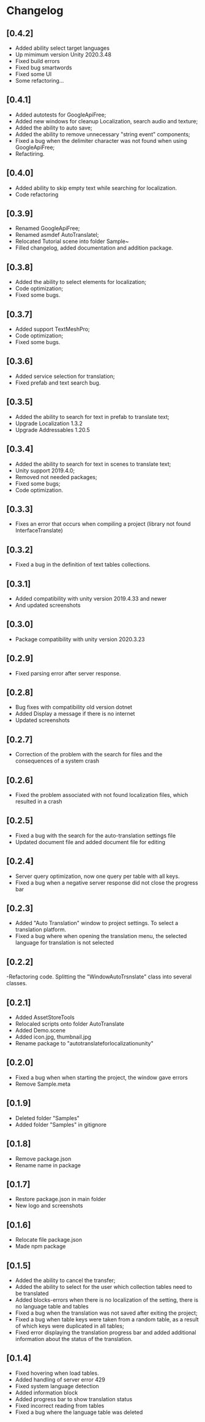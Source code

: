 # Changelog

## [0.4.2]
- Added ability select target languages
- Up mimimum version Unity 2020.3.48
- Fixed build errors
- Fixed bug smartwords
- Fixed some UI
- Some refactoring...
## [0.4.1]
- Added autotests for GoogleApiFree;
- Added new windows for cleanup Localization, search audio and texture;
- Added the ability to auto save;
- Added the ability to remove unnecessary "string event" components;
- Fixed a bug when the delimiter character was not found when using GoogleApiFree;
- Refactiring.
## [0.4.0]
- Added ability to skip empty text while searching for localization.
- Code refactoring
## [0.3.9]
- Renamed GoogleApiFree;
- Renamed asmdef AutoTranslatel;
- Relocated Tutorial scene into folder Sample~
- Filled changelog, added documentation and addition package.
## [0.3.8] 
- Added the ability to select elements for localization;
- Сode optimization;
- Fixed some bugs.
## [0.3.7] 
- Added support TextMeshPro;
- Сode optimization;
- Fixed some bugs.
## [0.3.6] 
- Added service selection for translation;
- Fixed prefab and text search bug.
## [0.3.5] 
- Added the ability to search for text in prefab to translate text;
- Upgrade Localization 1.3.2
- Upgrade Addressables 1.20.5
## [0.3.4] 
- Added the ability to search for text in scenes to translate text;
- Unity support 2019.4.0;
- Removed not needed packages;
- Fixed some bugs;
- Code optimization.
## [0.3.3] 
- Fixes an error that occurs when compiling a project (library not found InterfaceTranslate)
## [0.3.2] 
- Fixed a bug in the definition of text tables collections.
## [0.3.1] 
- Added compatibility with unity version 2019.4.33 and newer
- And updated screenshots
## [0.3.0] 
- Package compatibility with unity version 2020.3.23
## [0.2.9] 
- Fixed parsing error after server response.
## [0.2.8] 
- Bug fixes with compatibility old version dotnet
- Added Display a message if there is no internet
- Updated screenshots
## [0.2.7] 
- Correction of the problem with the search for files and the consequences of a system crash
## [0.2.6] 
- Fixed the problem associated with not found localization files, which resulted in a crash
## [0.2.5] 
- Fixed a bug with the search for the auto-translation settings file
- Updated document file and added document file for editing
## [0.2.4] 
- Server query optimization, now one query per table with all keys.
- Fixed a bug when a negative server response did not close the progress bar
## [0.2.3] 
- Added "Auto Translation" window to project settings. To select a translation platform.
- Fixed a bug where when opening the translation menu, the selected language for translation is not selected
## [0.2.2] 
-Refactoring code. Splitting the "WindowAutoTrsnslate" class into several classes.
## [0.2.1] 
- Added AssetStoreTools
- Relocaled scripts onto folder AutoTranslate
- Added Demo.scene
- Added icon.jpg, thumbnail.jpg
- Rename package to "autotranslateforlocalizationunity"
## [0.2.0] 
- Fixed a bug when when starting the project, the window gave errors
- Remove Sample.meta
## [0.1.9] 
- Deleted folder "Samples"
- Added folder "Samples" in gitignore
## [0.1.8] 
- Remove package.json
- Rename name in package
## [0.1.7] 
- Restore package.json in main folder
- New logo and screenshots
## [0.1.6] 
- Relocate file package.json
- Made npm package
## [0.1.5] 
- Added the ability to cancel the transfer;
- Added the ability to select for the user which collection tables need to be translated
- Added blocks-errors when there is no localization of the setting, there is no language table and tables
- Fixed a bug when the translation was not saved after exiting the project;
- Fixed a bug when table keys were taken from a random table, as a result of which keys were duplicated in all tables;
- Fixed error displaying the translation progress bar and added additional information about the status of the translation.
## [0.1.4] 
- Fixed hovering when load tables.
- Added handling of server error 429
- Fixed system language detection
- Added information block
- Added progress bar to show translation status
- Fixed incorrect reading from tables
- Fixed a bug where the language table was deleted







